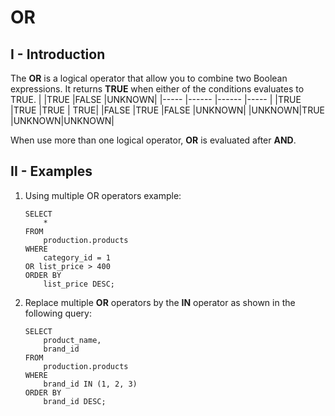 # OR
## I - Introduction
The __OR__ is a logical operator that allow you to combine two Boolean expressions.
It returns __TRUE__  when either of the conditions evaluates to TRUE.
|       |TRUE   |FALSE  |UNKNOWN|
|-----  |------ |------ |-----  | 
|TRUE   |TRUE   |TRUE   |   TRUE|
|FALSE  |TRUE   |FALSE  |UNKNOWN|
|UNKNOWN|TRUE   |UNKNOWN|UNKNOWN|

When use more than one logical operator, __OR__ is evaluated after __AND__.
## II - Examples
1. Using multiple OR operators example:
    ```
    SELECT
        *
    FROM
        production.products
    WHERE
        category_id = 1
    OR list_price > 400
    ORDER BY
        list_price DESC;
    ```
2. Replace multiple __OR__ operators by the __IN__ operator as shown in the following query:
    ```
    SELECT
        product_name,
        brand_id
    FROM
        production.products
    WHERE
        brand_id IN (1, 2, 3)
    ORDER BY
        brand_id DESC;
    ```

    